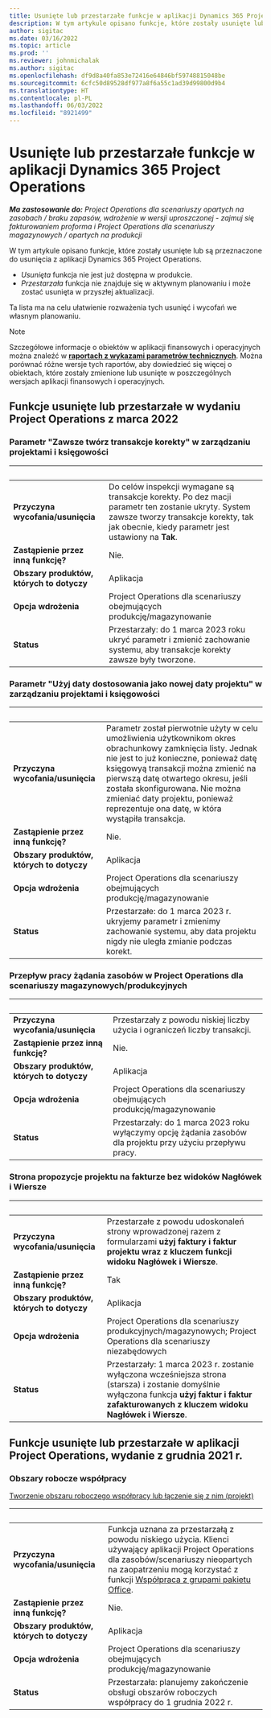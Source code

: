 ```yaml
---
title: Usunięte lub przestarzałe funkcje w aplikacji Dynamics 365 Project Operations
description: W tym artykule opisano funkcje, które zostały usunięte lub są przeznaczone do usunięcia z aplikacji Dynamics 365 Project Operations.
author: sigitac
ms.date: 03/16/2022
ms.topic: article
ms.prod: ''
ms.reviewer: johnmichalak
ms.author: sigitac
ms.openlocfilehash: df9d8a40fa853e72416e64846bf59748815048be
ms.sourcegitcommit: 6cfc50d89528df977a8f6a55c1ad39d99800d9b4
ms.translationtype: HT
ms.contentlocale: pl-PL
ms.lasthandoff: 06/03/2022
ms.locfileid: "8921499"
---
```

# <a name="removed-or-deprecated-features-in-dynamics-365-project-operations"></a>Usunięte lub przestarzałe funkcje w aplikacji Dynamics 365 Project Operations

_**Ma zastosowanie do:** Project Operations dla scenariuszy opartych na zasobach / braku zapasów, wdrożenie w wersji uproszczonej - zajmuj się fakturowaniem proforma i Project Operations dla scenariuszy magazynowych / opartych na produkcji_

W tym artykule opisano funkcje, które zostały usunięte lub są przeznaczone do usunięcia z aplikacji Dynamics 365 Project Operations.

- *Usunięta* funkcja nie jest już dostępna w produkcie.
- *Przestarzała* funkcja nie znajduje się w aktywnym planowaniu i może zostać usunięta w przyszłej aktualizacji.

Ta lista ma na celu ułatwienie rozważenia tych usunięć i wycofań we własnym planowaniu.

> [!NOTE]
> Szczegółowe informacje o obiektów w aplikacji finansowych i operacyjnych można znaleźć w [**raportach z wykazami parametrów technicznych**](/dynamics/s-e/global/axtechrefrep_61). Można porównać różne wersje tych raportów, aby dowiedzieć się więcej o obiektach, które zostały zmienione lub usunięte w poszczególnych wersjach aplikacji finansowych i operacyjnych.

## <a name="features-removed-or-deprecated-in-the-project-operations-march-2022-release"></a>Funkcje usunięte lub przestarzałe w wydaniu Project Operations z marca 2022

### <a name="project-management-and-accounting-always-create-adjustment-transaction-parameter"></a>Parametr "Zawsze twórz transakcje korekty" w zarządzaniu projektami i księgowości

| &nbsp; | &nbsp; |
|--------|--------|
| **Przyczyna wycofania/usunięcia** | Do celów inspekcji wymagane są transakcje korekty. Po dez macji parametr ten zostanie ukryty. System zawsze tworzy transakcje korekty, tak jak obecnie, kiedy parametr jest ustawiony na **Tak**. |
| **Zastąpienie przez inną funkcję?** | Nie. |
| **Obszary produktów, których to dotyczy** | Aplikacja |
| **Opcja wdrożenia** | Project Operations dla scenariuszy obejmujących produkcję/magazynowanie |
| **Status** | Przestarzały: do 1 marca 2023 roku ukryć parametr i zmienić zachowanie systemu, aby transakcje korekty zawsze były tworzone. |

### <a name="project-management-and-accounting-use-adjustment-date-as-new-project-date-parameter"></a>Parametr "Użyj daty dostosowania jako nowej daty projektu" w zarządzaniu projektami i księgowości

| &nbsp; | &nbsp; |
|--------|--------|
| **Przyczyna wycofania/usunięcia** | Parametr został pierwotnie użyty w celu umożliwienia użytkownikom okres obrachunkowy zamknięcia listy. Jednak nie jest to już konieczne, ponieważ datę księgowyą transakcji można zmienić na pierwszą datę otwartego okresu, jeśli została skonfigurowana. Nie można zmieniać daty projektu, ponieważ reprezentuje ona datę, w która wystąpiła transakcja. |
| **Zastąpienie przez inną funkcję?** | Nie. |
| **Obszary produktów, których to dotyczy** | Aplikacja |
| **Opcja wdrożenia** | Project Operations dla scenariuszy obejmujących produkcję/magazynowanie |
| **Status** | Przestarzałe: do 1 marca 2023 r. ukryjemy parametr i zmienimy zachowanie systemu, aby data projektu nigdy nie uległa zmianie podczas korekt. |

### <a name="resource-request-workflow-in-project-operations-for-stockedproduction-based-scenarios"></a>Przepływ pracy żądania zasobów w Project Operations dla scenariuszy magazynowych/produkcyjnych

| &nbsp; | &nbsp; |
|--------|--------|
| **Przyczyna wycofania/usunięcia** | Przestarzały z powodu niskiej liczby użycia i ograniczeń liczby transakcji. |
| **Zastąpienie przez inną funkcję?** | Nie. |
| **Obszary produktów, których to dotyczy** | Aplikacja |
| **Opcja wdrożenia** | Project Operations dla scenariuszy obejmujących produkcję/magazynowanie |
| **Status** | Przestarzały: do 1 marca 2023 roku wyłączymy opcję żądania zasobów dla projektu przy użyciu przepływu pracy. |

### <a name="project-invoice-proposal-page-without-header-and-lines-views"></a>Strona propozycje projektu na fakturze bez widoków Nagłówek i Wiersze

| &nbsp; | &nbsp; |
|--------|--------|
| **Przyczyna wycofania/usunięcia** | Przestarzałe z powodu udoskonaleń strony wprowadzonej razem z formularzami **użyj faktury i faktur projektu wraz z kluczem funkcji widoku Nagłówek i Wiersze**. |
| **Zastąpienie przez inną funkcję?** | Tak |
| **Obszary produktów, których to dotyczy** | Aplikacja |
| **Opcja wdrożenia** | Project Operations dla scenariuszy produkcyjnych/magazynowych; Project Operations dla scenariuszy niezabędowych |
| **Status** | Przestarzały: 1 marca 2023 r. zostanie wyłączona wcześniejsza strona (starsza) i zostanie domyślnie wyłączona funkcja **użyj faktur i faktur zafakturowanych z kluczem widoku Nagłówek i Wiersze**. |

## <a name="features-removed-or-deprecated-in-the-project-operations-december-2021-release"></a>Funkcje usunięte lub przestarzałe w aplikacji Project Operations, wydanie z grudnia 2021 r.

### <a name="collaboration-workspaces"></a>Obszary robocze współpracy

[Tworzenie obszaru roboczego współpracy lub łączenie się z nim (projekt)](/dynamicsax-2012/appuser-itpro/create-or-link-to-a-collaboration-workspace-project)

| &nbsp; | &nbsp; |
|--------|--------|
| **Przyczyna wycofania/usunięcia** | Funkcja uznana za przestarzałą z powodu niskiego użycia. Klienci używający aplikacji Project Operations dla zasobów/scenariuszy nieopartych na zaopatrzeniu mogą korzystać z funkcji [Współpraca z grupami pakietu Office](../project-management/collaboration-groups.md). |
| **Zastąpienie przez inną funkcję?** | Nie. |
| **Obszary produktów, których to dotyczy** | Aplikacja  |
| **Opcja wdrożenia** | Project Operations dla scenariuszy obejmujących produkcję/magazynowanie |
| **Status** | Przestarzała: planujemy zakończenie obsługi obszarów roboczych współpracy do 1 grudnia 2022 r. |
